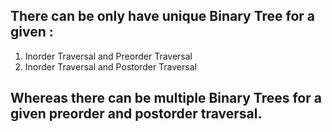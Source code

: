 ## There can be only have unique Binary Tree for a given :
1. Inorder Traversal and Preorder Traversal
2. Inorder Traversal and Postorder Traversal

## Whereas there can be multiple Binary Trees for a given preorder and postorder traversal.